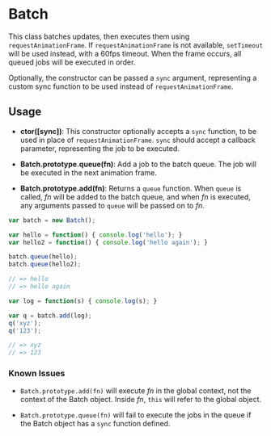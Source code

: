 # Batch

This class batches updates, then executes them using `requestAnimationFrame`. If `requestAnimationFrame` is not available, `setTimeout` will be used instead, with a 60fps timeout. When the frame occurs, all queued jobs will be executed in order.

Optionally, the constructor can be passed a `sync` argument, representing a custom sync function to be used instead of `requestAnimationFrame`.

## Usage

* **ctor([sync])**: This constructor optionally accepts a `sync` function, to be used in place of `requestAnimationFrame`. `sync` should accept a callback parameter, representing the job to be executed.

* **Batch.prototype.queue(fn)**: Add a job to the batch queue. The job will be executed in the next animation frame.  

* **Batch.prototype.add(fn)**: Returns a `queue` function. When `queue` is called, *fn* will be added to the batch queue, and when *fn* is executed, any arguments passed to `queue` will be passed on to *fn*.  

```javascript
var batch = new Batch();

var hello = function() { console.log('hello'); }
var hello2 = function() { console.log('hello again'); }

batch.queue(hello); 
batch.queue(hello2); 

// => hello
// => hello again

var log = function(s) { console.log(s); }

var q = batch.add(log);
q('xyz');
q('123');

// => xyz
// => 123

```

### Known Issues

* `Batch.prototype.add(fn)` will execute *fn* in the global context, not the context of the Batch object. Inside *fn*, `this` will refer to the global object.

* `Batch.prototype.queue(fn)` will fail to execute the jobs in the queue if the Batch object has a `sync` function defined.
